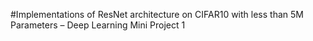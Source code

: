 #Implementations of ResNet architecture on CIFAR10 with less than 5M Parameters – Deep Learning Mini Project 1
